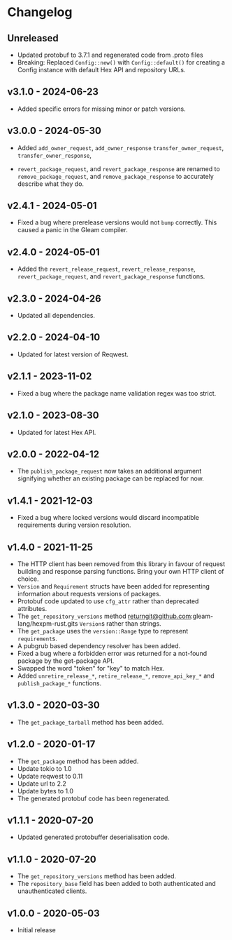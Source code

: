# Changelog

## Unreleased

- Updated protobuf to 3.7.1 and regenerated code from .proto files
- Breaking: Replaced `Config::new()` with `Config::default()` for creating a Config
  instance with default Hex API and repository URLs.

## v3.1.0 - 2024-06-23

- Added specific errors for missing minor or patch versions.

## v3.0.0 - 2024-05-30

- Added `add_owner_request`, `add_owner_response`
  `transfer_owner_request`, `transfer_owner_response`,

- `revert_package_request`, and `revert_package_response`
  are renamed to `remove_package_request`, and `remove_package_response`
  to accurately describe what they do.

## v2.4.1 - 2024-05-01

- Fixed a bug where prerelease versions would not `bump` correctly. This caused
  a panic in the Gleam compiler.

## v2.4.0 - 2024-05-01

- Added the `revert_release_request`, `revert_release_response`,
  `revert_package_request`, and `revert_package_response` functions.

## v2.3.0 - 2024-04-26

- Updated all dependencies.

## v2.2.0 - 2024-04-10

- Updated for latest version of Reqwest.

## v2.1.1 - 2023-11-02

- Fixed a bug where the package name validation regex was too strict.

## v2.1.0 - 2023-08-30

- Updated for latest Hex API.

## v2.0.0 - 2022-04-12

- The `publish_package_request` now takes an additional argument signifying
  whether an existing package can be replaced for now.

## v1.4.1 - 2021-12-03

- Fixed a bug where locked versions would discard incompatible requirements
  during version resolution.

## v1.4.0 - 2021-11-25

- The HTTP client has been removed from this library in favour of request
  building and response parsing functions. Bring your own HTTP client of choice.
- `Version` and `Requirement` structs have been added for representing
  information about requests versions of packages.
- Protobuf code updated to use `cfg_attr` rather than deprecated attributes.
- The `get_repository_versions` method returngit@github.com:gleam-lang/hexpm-rust.gits `Version`s rather than strings.
- The `get_package` uses the `version::Range` type to represent `requirement`s.
- A pubgrub based dependency resolver has been added.
- Fixed a bug where a forbidden error was returned for a not-found package by
  the get-package API.
- Swapped the word "token" for "key" to match Hex.
- Added `unretire_release_*`, `retire_release_*`, `remove_api_key_*` and
  `publish_package_*` functions.

## v1.3.0 - 2020-03-30

- The `get_package_tarball` method has been added.

## v1.2.0 - 2020-01-17

- The `get_package` method has been added.
- Update tokio to 1.0
- Update reqwest to 0.11
- Update url to 2.2
- Update bytes to 1.0
- The generated protobuf code has been regenerated.

## v1.1.1 - 2020-07-20

- Updated generated protobuffer deserialisation code.

## v1.1.0 - 2020-07-20

- The `get_repository_versions` method has been added.
- The `repository_base` field has been added to both authenticated and
  unauthenticated clients.

## v1.0.0 - 2020-05-03

- Initial release
